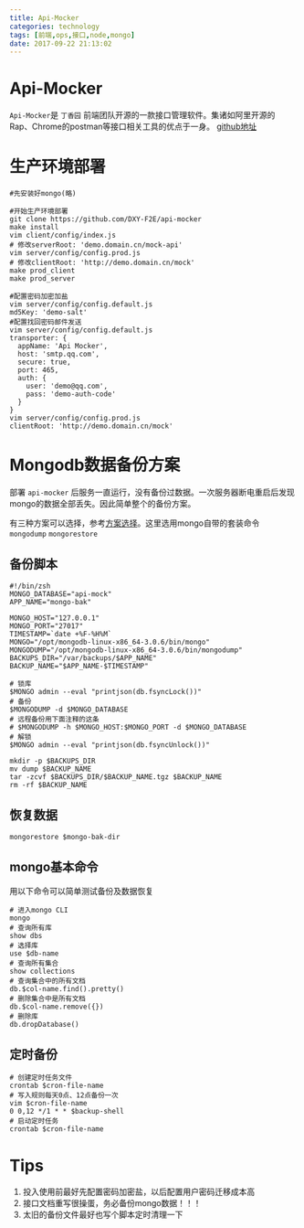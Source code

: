 ```yaml
---
title: Api-Mocker
categories: technology
tags: [前端,ops,接口,node,mongo]
date: 2017-09-22 21:13:02
---
```


# Api-Mocker

`Api-Mocker`是 `丁香园` 前端团队开源的一款接口管理软件。集诸如阿里开源的Rap、Chrome的postman等接口相关工具的优点于一身。 [github地址](https://github.com/DXY-F2E/api-mocker)

# 生产环境部署

```shell
#先安装好mongo(略)

#开始生产环境部署
git clone https://github.com/DXY-F2E/api-mocker
make install 
vim client/config/index.js
# 修改serverRoot: 'demo.domain.cn/mock-api'
vim server/config/config.prod.js
# 修改clientRoot: 'http://demo.domain.cn/mock'
make prod_client
make prod_server

#配置密码加密加盐
vim server/config/config.default.js
md5Key: 'demo-salt'
#配置找回密码邮件发送
vim server/config/config.default.js
transporter: {
  appName: 'Api Mocker',
  host: 'smtp.qq.com',
  secure: true,
  port: 465,
  auth: {
    user: 'demo@qq.com',
    pass: 'demo-auth-code'
  }
}
vim server/config/config.prod.js
clientRoot: 'http://demo.domain.cn/mock'
```

# Mongodb数据备份方案

部署 `api-mocker` 后服务一直运行，没有备份过数据。一次服务器断电重启后发现mongo的数据全部丢失。因此简单整个的备份方案。

有三种方案可以选择，参考[方案选择](https://www.mongodb.com/blog/post/mongodb-backup-strategies-compared)。这里选用mongo自带的套装命令 `mongodump` `mongorestore`

## 备份脚本

```shell
#!/bin/zsh
MONGO_DATABASE="api-mock"
APP_NAME="mongo-bak"

MONGO_HOST="127.0.0.1"
MONGO_PORT="27017"
TIMESTAMP=`date +%F-%H%M`
MONGO="/opt/mongodb-linux-x86_64-3.0.6/bin/mongo"
MONGODUMP="/opt/mongodb-linux-x86_64-3.0.6/bin/mongodump"
BACKUPS_DIR="/var/backups/$APP_NAME"
BACKUP_NAME="$APP_NAME-$TIMESTAMP"

# 锁库
$MONGO admin --eval "printjson(db.fsyncLock())"
# 备份
$MONGODUMP -d $MONGO_DATABASE
# 远程备份用下面注释的这条
# $MONGODUMP -h $MONGO_HOST:$MONGO_PORT -d $MONGO_DATABASE
# 解锁
$MONGO admin --eval "printjson(db.fsyncUnlock())"

mkdir -p $BACKUPS_DIR
mv dump $BACKUP_NAME
tar -zcvf $BACKUPS_DIR/$BACKUP_NAME.tgz $BACKUP_NAME
rm -rf $BACKUP_NAME
```

## 恢复数据

```shell
mongorestore $mongo-bak-dir
```

## mongo基本命令

用以下命令可以简单测试备份及数据恢复

```shell
# 进入mongo CLI
mongo
# 查询所有库
show dbs
# 选择库
use $db-name
# 查询所有集合
show collections
# 查询集合中的所有文档
db.$col-name.find().pretty()
# 删除集合中是所有文档
db.$col-name.remove({})
# 删除库
db.dropDatabase()
```

## 定时备份

```shell
# 创建定时任务文件
crontab $cron-file-name
# 写入规则每天0点、12点备份一次
vim $cron-file-name
0 0,12 */1 * * $backup-shell
# 启动定时任务
crontab $cron-file-name
```

# Tips

1. 投入使用前最好先配置密码加密盐，以后配置用户密码迁移成本高
2. 接口文档重写很操蛋，务必备份mongo数据！！！
3. 太旧的备份文件最好也写个脚本定时清理一下


